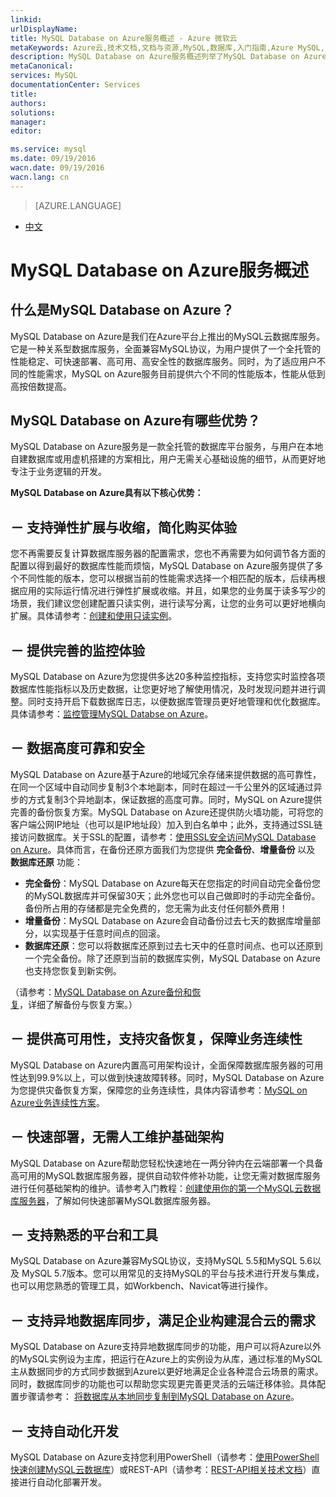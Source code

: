 ```yaml
---
linkid: 
urlDisplayName: 
title: MySQL Database on Azure服务概述 - Azure 微软云
metaKeywords: Azure云,技术文档,文档与资源,MySQL,数据库,入门指南,Azure MySQL, MySQL PaaS,Azure MySQL PaaS, Azure MySQL Service, Azure RDS
description: MySQL Database on Azure服务概述列举了MySQL Database on Azure云数据库服务的各项特性与优势。
metaCanonical: 
services: MySQL
documentationCenter: Services
title: 
authors: 
solutions: 
manager: 
editor: 

ms.service: mysql
ms.date: 09/19/2016
wacn.date: 09/19/2016
wacn.lang: cn
---
```


> [AZURE.LANGUAGE]
- [中文](./mysql-database-tech-overview.md)

# MySQL Database on Azure服务概述

## 什么是MySQL Database on Azure？
MySQL Database on Azure是我们在Azure平台上推出的MySQL云数据库服务。它是一种关系型数据库服务，全面兼容MySQL协议，为用户提供了一个全托管的性能稳定、可快速部署、高可用、高安全性的数据库服务。同时，为了适应用户不同的性能需求，MySQL on Azure服务目前提供六个不同的性能版本，性能从低到高按倍数提高。

## MySQL Database on Azure有哪些优势？
MySQL Database on Azure服务是一款全托管的数据库平台服务，与用户在本地自建数据库或用虚机搭建的方案相比，用户无需关心基础设施的细节，从而更好地专注于业务逻辑的开发。

**MySQL Database on Azure具有以下核心优势：**

## － 支持弹性扩展与收缩，简化购买体验
您不再需要反复计算数据库服务器的配置需求，您也不再需要为如何调节各方面的配置以得到最好的数据库性能而烦恼，MySQL Database on Azure服务提供了多个不同性能的版本，您可以根据当前的性能需求选择一个相匹配的版本，后续再根据应用的实际运行情况进行弹性扩展或收缩。并且，如果您的业务属于读多写少的场景，我们建议您创建配置只读实例，进行读写分离，让您的业务可以更好地横向扩展。具体请参考：[创建和使用只读实例](./mysql-database-read-replica.md)。

## － 提供完善的监控体验
MySQL Database on Azure为您提供多达20多种监控指标，支持您实时监控各项数据库性能指标以及历史数据，让您更好地了解使用情况，及时发现问题并进行调整。同时支持开启下载数据库日志，以便数据库管理员更好地管理和优化数据库。具体请参考：[监控管理MySQL Databse on Azure](./mysql-database-operation-monitoring-metrics.md)。

## － 数据高度可靠和安全
MySQL Database on Azure基于Azure的地域冗余存储来提供数据的高可靠性，在同一个区域中自动同步复制3个本地副本，同时在超过一千公里外的区域通过异步的方式复制3个异地副本，保证数据的高度可靠。同时，MySQL on Azure提供完善的备份恢复方案。MySQL Database on Azure还提供防火墙功能，可将您的客户端公网IP地址（也可以是IP地址段）加入到白名单中；此外，支持通过SSL链接访问数据库。关于SSL的配置，请参考：[使用SSL安全访问MySQL Database on Azure](./mysql-database-ssl-connection.md)。具体而言，在备份还原方面我们为您提供 **完全备份**、**增量备份** 以及 **数据库还原** 功能：
	
- **完全备份**：MySQL Database on Azure每天在您指定的时间自动完全备份您的MySQL数据库并可保留30天；此外您也可以自己做即时的手动完全备份。备份所占用的存储都是完全免费的，您无需为此支付任何额外费用！
- **增量备份**：MySQL Database on Azure会自动备份过去七天的数据库增量部分，以实现基于任意时间点的回滚。
- **数据库还原**：您可以将数据库还原到过去七天中的任意时间点、也可以还原到一个完全备份。除了还原到当前的数据库实例，MySQL Database on Azure也支持您恢复到新实例。

（请参考：[MySQL Database on Azure备份和恢复](./mysql-database-point-in-time-restore.md)，详细了解备份与恢复方案。）

## － 提供高可用性，支持灾备恢复，保障业务连续性
MySQL Database on Azure内置高可用架构设计，全面保障数据库服务器的可用性达到99.9%以上，可以做到快速故障转移。同时，MySQL Database on Azure为您提供灾备恢复方案，保障您的业务连续性，具体内容请参考：[MySQL on Azure业务连续性方案](./mysql-database-business-continuity-disaster-recovery.md)。

## － 快速部署，无需人工维护基础架构
MySQL Database on Azure帮助您轻松快速地在一两分钟内在云端部署一个具备高可用的MySQL数据库服务器，提供自动软件修补功能，让您无需对数据库服务进行任何基础架构的维护。请参考入门教程：[创建使用你的第一个MySQL云数据库服务器](./mysql-database-get-started.md)，了解如何快速部署MySQL数据库服务器。

## － 支持熟悉的平台和工具
MySQL Database on Azure兼容MySQL协议，支持MySQL 5.5和MySQL 5.6以及 MySQL 5.7版本。您可以用常见的支持MySQL的平台与技术进行开发与集成，也可以用您熟悉的管理工具，如Workbench、Navicat等进行操作。

## － 支持异地数据库同步，满足企业构建混合云的需求
MySQL Database on Azure支持异地数据库同步的功能，用户可以将Azure以外的MySQL实例设为主库，把运行在Azure上的实例设为从库，通过标准的MySQL主从数据同步的方式同步数据到Azure以更好地满足企业各种混合云场景的需求。同时，数据库同步的功能也可以帮助您实现更完善更灵活的云端迁移体验。具体配置步骤请参考： [将数据库从本地同步复制到MySQL Database on Azure](./mysql-database-data-replication.md)。

## － 支持自动化开发
MySQL Database on Azure支持您利用PowerShell（请参考：[使用PowerShell快速创建MySQL云数据库](./mysql-database-etoe-powershell.md)）或REST-API（请参考：[REST-API相关技术文档](./mysql-database-api-createserver.md)）直接进行自动化部署开发。